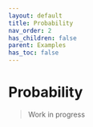 ```yaml
---
layout: default
title: Probability
nav_order: 2
has_children: false
parent: Examples
has_toc: false
---
```

# Probability

> Work in progress




<!-- Generated with mdsplit: https://github.com/alandefreitas/mdsplit -->
